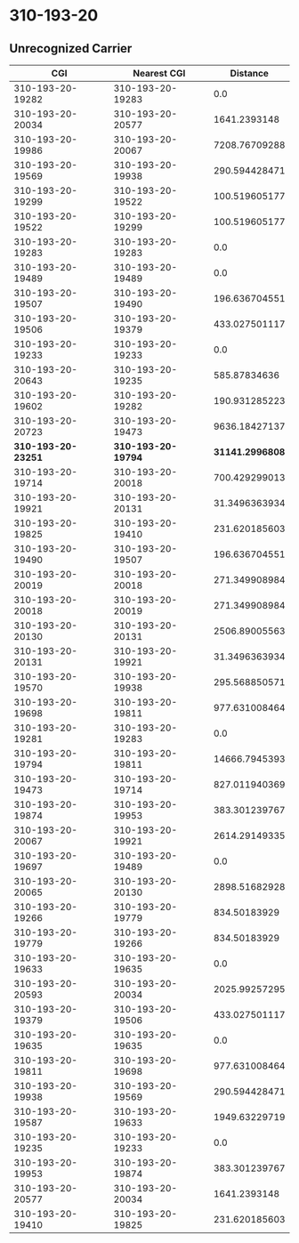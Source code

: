 # 310-193-20
## Unrecognized Carrier


| CGI | Nearest CGI | Distance |
|-----|-------------|----------|
| 310-193-20-19282 | 310-193-20-19283 | 0.0 |
| 310-193-20-20034 | 310-193-20-20577 | 1641.2393148 |
| 310-193-20-19986 | 310-193-20-20067 | 7208.76709288 |
| 310-193-20-19569 | 310-193-20-19938 | 290.594428471 |
| 310-193-20-19299 | 310-193-20-19522 | 100.519605177 |
| 310-193-20-19522 | 310-193-20-19299 | 100.519605177 |
| 310-193-20-19283 | 310-193-20-19283 | 0.0 |
| 310-193-20-19489 | 310-193-20-19489 | 0.0 |
| 310-193-20-19507 | 310-193-20-19490 | 196.636704551 |
| 310-193-20-19506 | 310-193-20-19379 | 433.027501117 |
| 310-193-20-19233 | 310-193-20-19233 | 0.0 |
| 310-193-20-20643 | 310-193-20-19235 | 585.87834636 |
| 310-193-20-19602 | 310-193-20-19282 | 190.931285223 |
| 310-193-20-20723 | 310-193-20-19473 | 9636.18427137 |
| **310-193-20-23251** | **310-193-20-19794** | **31141.2996808** |
| 310-193-20-19714 | 310-193-20-20018 | 700.429299013 |
| 310-193-20-19921 | 310-193-20-20131 | 31.3496363934 |
| 310-193-20-19825 | 310-193-20-19410 | 231.620185603 |
| 310-193-20-19490 | 310-193-20-19507 | 196.636704551 |
| 310-193-20-20019 | 310-193-20-20018 | 271.349908984 |
| 310-193-20-20018 | 310-193-20-20019 | 271.349908984 |
| 310-193-20-20130 | 310-193-20-20131 | 2506.89005563 |
| 310-193-20-20131 | 310-193-20-19921 | 31.3496363934 |
| 310-193-20-19570 | 310-193-20-19938 | 295.568850571 |
| 310-193-20-19698 | 310-193-20-19811 | 977.631008464 |
| 310-193-20-19281 | 310-193-20-19283 | 0.0 |
| 310-193-20-19794 | 310-193-20-19811 | 14666.7945393 |
| 310-193-20-19473 | 310-193-20-19714 | 827.011940369 |
| 310-193-20-19874 | 310-193-20-19953 | 383.301239767 |
| 310-193-20-20067 | 310-193-20-19921 | 2614.29149335 |
| 310-193-20-19697 | 310-193-20-19489 | 0.0 |
| 310-193-20-20065 | 310-193-20-20130 | 2898.51682928 |
| 310-193-20-19266 | 310-193-20-19779 | 834.50183929 |
| 310-193-20-19779 | 310-193-20-19266 | 834.50183929 |
| 310-193-20-19633 | 310-193-20-19635 | 0.0 |
| 310-193-20-20593 | 310-193-20-20034 | 2025.99257295 |
| 310-193-20-19379 | 310-193-20-19506 | 433.027501117 |
| 310-193-20-19635 | 310-193-20-19635 | 0.0 |
| 310-193-20-19811 | 310-193-20-19698 | 977.631008464 |
| 310-193-20-19938 | 310-193-20-19569 | 290.594428471 |
| 310-193-20-19587 | 310-193-20-19633 | 1949.63229719 |
| 310-193-20-19235 | 310-193-20-19233 | 0.0 |
| 310-193-20-19953 | 310-193-20-19874 | 383.301239767 |
| 310-193-20-20577 | 310-193-20-20034 | 1641.2393148 |
| 310-193-20-19410 | 310-193-20-19825 | 231.620185603 |
